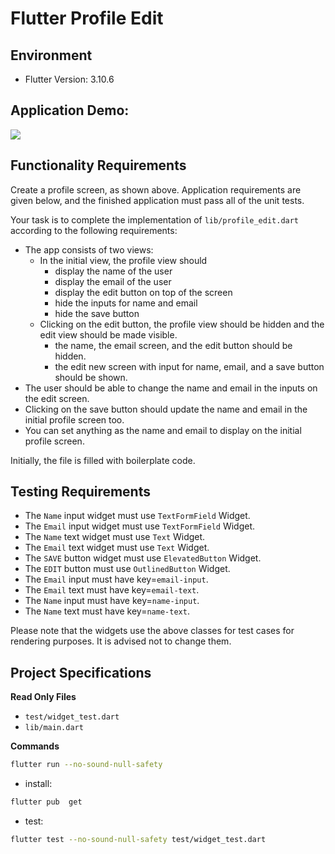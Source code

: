# Flutter Profile Edit

## Environment

- Flutter Version: 3.10.6

## Application Demo:

![](https://camo.githubusercontent.com/227cc79a6575a12361346c04a977641c3ba2320bf7a4d77aba4610c07204e263/68747470733a2f2f687263646e2e6e65742f73335f7075622f697374726565742d6173736574732f3946714c6856777542485043477a44465961675255412f656469742d70726f66696c652e676966)

## Functionality Requirements

Create a profile screen, as shown above. Application requirements are given below, and the finished application must pass all of the unit tests.

Your task is to complete the implementation of `lib/profile_edit.dart` according to the following requirements:

- The app consists of two views:
  - In the initial view, the profile view should
    - display the name of the user
    - display the email of the user
    - display the edit button on top of the screen
    - hide the inputs for name and email
    - hide the save button
  - Clicking on the edit button, the profile view should be hidden and the edit view should be made visible.
    - the name, the email screen, and the edit button should be hidden.
    - the edit new screen with input for name, email, and a save button should be shown.
- The user should be able to change the name and email in the inputs on the edit screen.
- Clicking on the save button should update the name and email in the initial profile screen too.
- You can set anything as the name and email to display on the initial profile screen.

Initially, the file is filled with boilerplate code.

## Testing Requirements

- The `Name` input widget must use `TextFormField` Widget.
- The `Email` input widget must use `TextFormField` Widget.
- The `Name` text widget must use `Text` Widget.
- The `Email` text widget must use `Text` Widget.
- The `SAVE` button widget must use `ElevatedButton` Widget.
- The `EDIT` button must use `OutlinedButton` Widget.
- The `Email` input must have key=`email-input`.
- The `Email` text must have key=`email-text`.
- The `Name` input must have key=`name-input`.
- The `Name` text must have key=`name-text`.

Please note that the widgets use the above classes for test cases for rendering purposes. It is advised not to change them.

## Project Specifications

**Read Only Files**

- `test/widget_test.dart`
- `lib/main.dart`

**Commands**

```bash
flutter run --no-sound-null-safety
```

- install:

```bash
flutter pub  get
```

- test:

```bash
flutter test --no-sound-null-safety test/widget_test.dart
```

